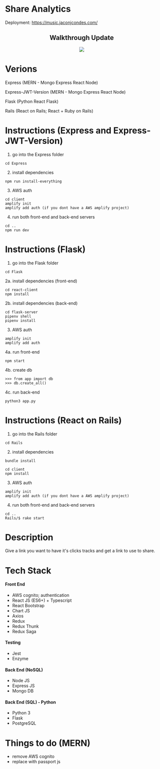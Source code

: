 # Share Analytics

Deployment: https://music.jaconjcondes.com/

## <center>Walkthrough Update</center>

<p align="center">
<img src="walkthrough.gif" />
</p>

# Verions

Express (MERN - Mongo Express React Node)

Express-JWT-Version (MERN - Mongo Express React Node)

Flask (Python React Flask)

Rails (React on Rails; React + Ruby on Rails)

# Instructions (Express and Express-JWT-Version)

1. go into the Express folder
```
cd Express
```

2. install dependencies 
```
npm run install-everything
```

3. AWS auth
```
cd client
amplify init
amplify add auth (if you dont have a AWS amplify project)
```

4. run both front-end and back-end servers
```
cd ..
npm run dev
```

# Instructions (Flask)

1. go into the Flask folder
```
cd Flask
```

2a. install dependencies (front-end)
```
cd react-client
npm install
```

2b. install dependencies (back-end)
```
cd flask-server
pipenv shell
pipenv install
```

3. AWS auth
```
amplify init
amplify add auth
```

4a. run front-end 
```
npm start
```

4b. create db
```
>>> from app import db
>>> db.create_all()
```

4c. run back-end
```
python3 app.py
```

# Instructions (React on Rails)

1. go into the Rails folder
```
cd Rails
```

2. install dependencies 
```
bundle install

cd client
npm install
```

3. AWS auth
```
amplify init
amplify add auth (if you dont have a AWS amplify project)
```

4. run both front-end and back-end servers
```
cd ..
Rails/$ rake start
```

# Description

Give a link you want to have it's clicks tracks and get a link to use to share.

# Tech Stack

#### Front End

- AWS cognito; authentication
- React JS (ES6+) + Typescript
- React Bootstrap
- Chart JS
- Axios
- Redux
- Redux Thunk
- Redux Saga

#### Testing

- Jest
- Enzyme

#### Back End (NoSQL)

- Node JS
- Express JS
- Mongo DB

#### Back End (SQL) - Python

- Python 3
- Flask
- PostgreSQL

# Things to do (MERN)

- remove AWS cognito
- replace with passport js